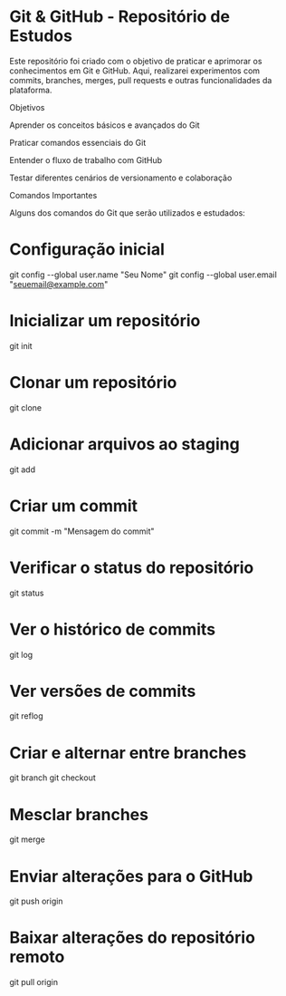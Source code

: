 # Git & GitHub - Repositório de Estudos

Este repositório foi criado com o objetivo de praticar e aprimorar os conhecimentos em Git e GitHub. Aqui, realizarei experimentos com commits, branches, merges, pull requests e outras funcionalidades da plataforma.

Objetivos

Aprender os conceitos básicos e avançados do Git

Praticar comandos essenciais do Git

Entender o fluxo de trabalho com GitHub

Testar diferentes cenários de versionamento e colaboração

Comandos Importantes

Alguns dos comandos do Git que serão utilizados e estudados:

# Configuração inicial
git config --global user.name "Seu Nome"
git config --global user.email "seuemail@example.com"

# Inicializar um repositório
git init

# Clonar um repositório
git clone <URL-do-repositorio>

# Adicionar arquivos ao staging
git add <arquivo>

# Criar um commit
git commit -m "Mensagem do commit"

# Verificar o status do repositório
git status

# Ver o histórico de commits
git log

# Ver versões de commits
git reflog

# Criar e alternar entre branches
git branch <nome-da-branch>
git checkout <nome-da-branch>

# Mesclar branches
git merge <nome-da-branch>

# Enviar alterações para o GitHub
git push origin <nome-da-branch>

# Baixar alterações do repositório remoto
git pull origin <nome-da-branch>
